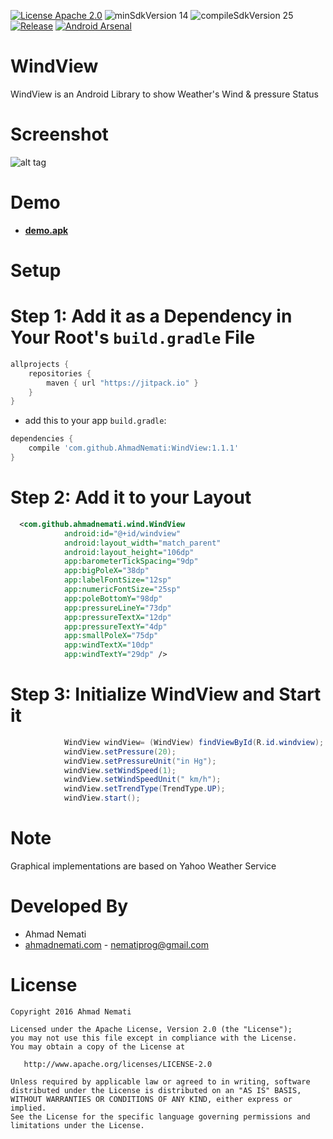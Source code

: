 [![License Apache 2.0](https://img.shields.io/badge/License-Apache%202.0-blue.svg?style=true)](http://www.apache.org/licenses/LICENSE-2.0)
![minSdkVersion 14](https://img.shields.io/badge/minSdkVersion-14-red.svg?style=true)
![compileSdkVersion 25](https://img.shields.io/badge/compileSdkVersion-25-yellow.svg?style=true)
[![Release](https://img.shields.io/github/release/jitpack/android-example.svg?label=Jitpack)](https://jitpack.io/#jitpack/android-example)
[![Android Arsenal](https://img.shields.io/badge/Android%20Arsenal-WindView-brightgreen.svg?style=flat)](https://android-arsenal.com)
# WindView
WindView is an Android Library to show Weather's Wind & pressure Status

# Screenshot
![alt tag](https://raw.githubusercontent.com/AhmadNemati/WindView/master/art/screen.gif)

# Demo

 - [**demo.apk**](https://raw.githubusercontent.com/AhmadNemati/WindView/master/app/demo.apk)



# Setup
# Step 1: Add it as a Dependency in Your Root's `build.gradle` File



```gradle
allprojects {
	repositories {
		maven { url "https://jitpack.io" }
	}
}
```
  -  add this to your app `build.gradle`:

```gradle
dependencies {
	compile 'com.github.AhmadNemati:WindView:1.1.1'
}
```

# Step 2: Add it to your Layout
```xml
  <com.github.ahmadnemati.wind.WindView
            android:id="@+id/windview"
            android:layout_width="match_parent"
            android:layout_height="106dp"
            app:barometerTickSpacing="9dp"
            app:bigPoleX="38dp"
            app:labelFontSize="12sp"
            app:numericFontSize="25sp"
            app:poleBottomY="98dp"
            app:pressureLineY="73dp"
            app:pressureTextX="12dp"
            app:pressureTextY="4dp"
            app:smallPoleX="75dp"
            app:windTextX="10dp"
            app:windTextY="29dp" />
```

# Step 3: Initialize WindView and Start it
```java
            WindView windView= (WindView) findViewById(R.id.windview);
            windView.setPressure(20);
            windView.setPressureUnit("in Hg");
            windView.setWindSpeed(1);
            windView.setWindSpeedUnit(" km/h");
            windView.setTrendType(TrendType.UP);
            windView.start();
```

# Note
Graphical implementations are based on Yahoo Weather Service
# Developed By

* Ahmad Nemati
 * [ahmadnemati.com](http://ahmadnemati.com) - <nematiprog@gmail.com>


# License

    Copyright 2016 Ahmad Nemati

    Licensed under the Apache License, Version 2.0 (the "License");
    you may not use this file except in compliance with the License.
    You may obtain a copy of the License at

       http://www.apache.org/licenses/LICENSE-2.0

    Unless required by applicable law or agreed to in writing, software
    distributed under the License is distributed on an "AS IS" BASIS,
    WITHOUT WARRANTIES OR CONDITIONS OF ANY KIND, either express or implied.
    See the License for the specific language governing permissions and
    limitations under the License.

